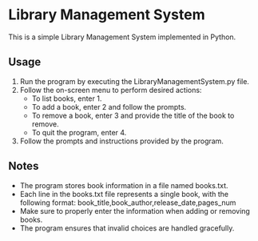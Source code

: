 # Library Management System
This is a simple Library Management System implemented in Python.

## Usage

1. Run the program by executing the LibraryManagementSystem.py file.
2. Follow the on-screen menu to perform desired actions:
   - To list books, enter 1.
   - To add a book, enter 2 and follow the prompts.
   - To remove a book, enter 3 and provide the title of the book to remove.
   - To quit the program, enter 4.
3. Follow the prompts and instructions provided by the program.

## Notes

- The program stores book information in a file named books.txt.
- Each line in the books.txt file represents a single book, with the following format:
  book_title,book_author,release_date,pages_num
- Make sure to properly enter the information when adding or removing books.
- The program ensures that invalid choices are handled gracefully.
